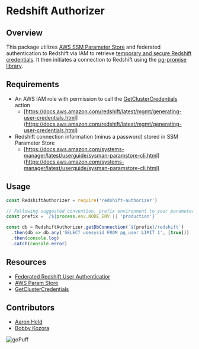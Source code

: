 # Redshift Authorizer

## Overview
This package utilizes [AWS SSM Parameter Store](https://docs.aws.amazon.com/systems-manager/latest/userguide/systems-manager-paramstore.html) and federated authentication to Redshift via IAM to retrieve [temporary and secure Redshift credentials](https://docs.aws.amazon.com/redshift/latest/mgmt/generating-user-credentials.html). It then initiates a connection to Redshift using the [pg-promise library](https://www.npmjs.com/package/pg-promise).

## Requirements

* An AWS IAM role with permission to call the [GetClusterCredentials](https://docs.aws.amazon.com/redshift/latest/APIReference/API_GetClusterCredentials.html) action
   * [https://docs.aws.amazon.com/redshift/latest/mgmt/generating-user-credentials.html](https://docs.aws.amazon.com/redshift/latest/mgmt/generating-user-credentials.html)
* Redshift connection information (minus a password) stored in SSM Parameter Store
	* [https://docs.aws.amazon.com/systems-manager/latest/userguide/sysman-paramstore-cli.html](https://docs.aws.amazon.com/systems-manager/latest/userguide/sysman-paramstore-cli.html)

## Usage

```javascript
const RedshiftAuthorizer = require('redshift-authorizer')

// Following suggested convention, prefix environment to your parameter names
const prefix = `/${process.env.NODE_ENV || 'production'}`

const db = RedshiftAuthorizer.getDbConnection(`${prefix}/redshift`)
  .then(db => db.any('SELECT usesysid FROM pg_user LIMIT 1', [true]))
  .then(console.log)
  .catch(console.error)
```

## Resources

* [Federated Redshift User Authentication](https://aws.amazon.com/blogs/big-data/federate-database-user-authentication-easily-with-iam-and-amazon-redshift/)
* [AWS Param Store](https://docs.aws.amazon.com/systems-manager/latest/userguide/systems-manager-paramstore.html)
* [GetClusterCredentials](https://docs.aws.amazon.com/redshift/latest/APIReference/API_GetClusterCredentials.html)

## Contributors

* [Aaron Held](https://github.com/aheld)
* [Bobby Kozora](https://github.com/bkozora)


![goPuff](https://s3.amazonaws.com/gopuff-content/assets/images/goPuff-logo.png "Logo Title Text 1")
